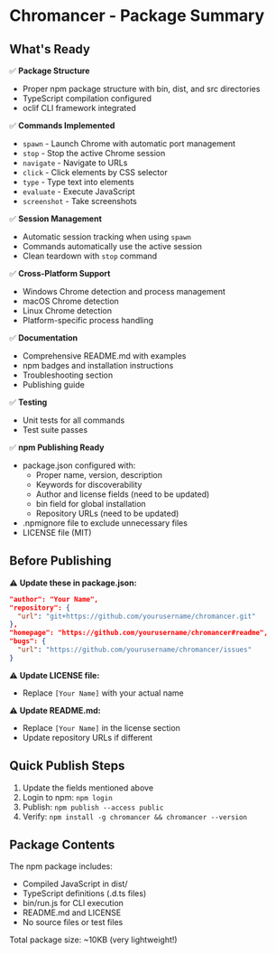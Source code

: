 # Chromancer - Package Summary

## What's Ready

✅ **Package Structure**
- Proper npm package structure with bin, dist, and src directories
- TypeScript compilation configured
- oclif CLI framework integrated

✅ **Commands Implemented**
- `spawn` - Launch Chrome with automatic port management
- `stop` - Stop the active Chrome session
- `navigate` - Navigate to URLs
- `click` - Click elements by CSS selector
- `type` - Type text into elements
- `evaluate` - Execute JavaScript
- `screenshot` - Take screenshots

✅ **Session Management**
- Automatic session tracking when using `spawn`
- Commands automatically use the active session
- Clean teardown with `stop` command

✅ **Cross-Platform Support**
- Windows Chrome detection and process management
- macOS Chrome detection  
- Linux Chrome detection
- Platform-specific process handling

✅ **Documentation**
- Comprehensive README.md with examples
- npm badges and installation instructions
- Troubleshooting section
- Publishing guide

✅ **Testing**
- Unit tests for all commands
- Test suite passes

✅ **npm Publishing Ready**
- package.json configured with:
  - Proper name, version, description
  - Keywords for discoverability
  - Author and license fields (need to be updated)
  - bin field for global installation
  - Repository URLs (need to be updated)
- .npmignore file to exclude unnecessary files
- LICENSE file (MIT)

## Before Publishing

⚠️ **Update these in package.json:**
```json
"author": "Your Name",
"repository": {
  "url": "git+https://github.com/yourusername/chromancer.git"
},
"homepage": "https://github.com/yourusername/chromancer#readme",
"bugs": {
  "url": "https://github.com/yourusername/chromancer/issues"
}
```

⚠️ **Update LICENSE file:**
- Replace `[Your Name]` with your actual name

⚠️ **Update README.md:**
- Replace `[Your Name]` in the license section
- Update repository URLs if different

## Quick Publish Steps

1. Update the fields mentioned above
2. Login to npm: `npm login`
3. Publish: `npm publish --access public`
4. Verify: `npm install -g chromancer && chromancer --version`

## Package Contents

The npm package includes:
- Compiled JavaScript in dist/
- TypeScript definitions (.d.ts files)
- bin/run.js for CLI execution
- README.md and LICENSE
- No source files or test files

Total package size: ~10KB (very lightweight!)